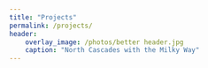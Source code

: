 ```yaml
---
title: "Projects"
permalink: /projects/
header:
    overlay_image: /photos/better header.jpg
    caption: "North Cascades with the Milky Way"
---
```


<html>

